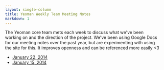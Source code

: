 ```yaml
---
layout: single-column
title: Yeoman Weekly Team Meeting Notes
markdown: 1
---
```


The Yeoman core team mets each week to discuss what we've been working on and the direction of the project.
We've been using Google Docs for our meeting notes over the past year, but are experimenting with using
the site for this. It improves openness and can be referenced more easily <3

* [January 22, 2014](/meeting-notes/2014-01-22.html)
* [January 15, 2014](/meeting-notes/2014-01-15.html)
